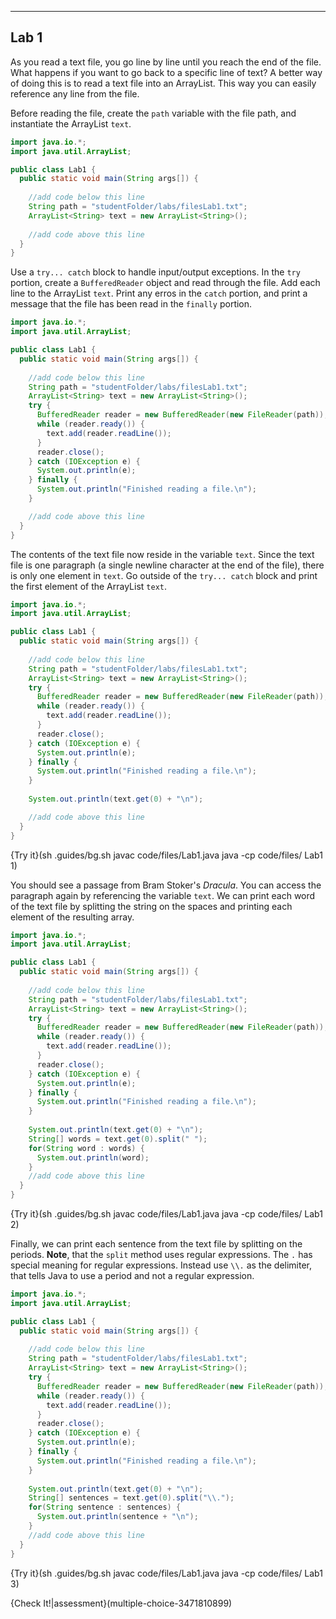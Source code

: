 ----------

## Lab 1

As you read a text file, you go line by line until you reach the end of the file. What happens if you want to go back to a specific line of text? A better way of doing this is to read a text file into an ArrayList. This way you can easily reference any line from the file.

Before reading the file, create the `path` variable with the file path, and instantiate the ArrayList `text`. 

```java
import java.io.*;
import java.util.ArrayList;

public class Lab1 {
  public static void main(String args[]) {
    
    //add code below this line
    String path = "studentFolder/labs/filesLab1.txt";
    ArrayList<String> text = new ArrayList<String>();
    
    //add code above this line 
  }
}
```

Use a `try... catch` block to handle input/output exceptions. In the `try` portion, create a `BufferedReader` object and read through the file. Add each line to the ArrayList `text`. Print any erros in the `catch` portion, and print a message that the file has been read in the `finally` portion.

```java
import java.io.*;
import java.util.ArrayList;

public class Lab1 {
  public static void main(String args[]) {
    
    //add code below this line
    String path = "studentFolder/labs/filesLab1.txt";
    ArrayList<String> text = new ArrayList<String>();
    try {
      BufferedReader reader = new BufferedReader(new FileReader(path));
      while (reader.ready()) {
        text.add(reader.readLine());
      }
      reader.close();
    } catch (IOException e) {
      System.out.println(e);
    } finally {
      System.out.println("Finished reading a file.\n");
    }

    //add code above this line 
  }
}
```

The contents of the text file now reside in the variable `text`. Since the text file is one paragraph (a single newline character at the end of the file), there is only one element in `text`. Go outside of the `try... catch` block and print the first element of the ArrayList `text`.

```java
import java.io.*;
import java.util.ArrayList;

public class Lab1 {
  public static void main(String args[]) {
    
    //add code below this line
    String path = "studentFolder/labs/filesLab1.txt";
    ArrayList<String> text = new ArrayList<String>();
    try {
      BufferedReader reader = new BufferedReader(new FileReader(path));
      while (reader.ready()) {
        text.add(reader.readLine());
      }
      reader.close();
    } catch (IOException e) {
      System.out.println(e);
    } finally {
      System.out.println("Finished reading a file.\n");
    }
    
    System.out.println(text.get(0) + "\n");

    //add code above this line 
  }
}
```

{Try it}(sh .guides/bg.sh javac code/files/Lab1.java java -cp code/files/ Lab1 1)

You should see a passage from Bram Stoker's *Dracula*. You can access the paragraph again by referencing the variable `text`. We can print each word of the text file by splitting the string on the spaces and printing each element of the resulting array.

```java
import java.io.*;
import java.util.ArrayList;

public class Lab1 {
  public static void main(String args[]) {
    
    //add code below this line
    String path = "studentFolder/labs/filesLab1.txt";
    ArrayList<String> text = new ArrayList<String>();
    try {
      BufferedReader reader = new BufferedReader(new FileReader(path));
      while (reader.ready()) {
        text.add(reader.readLine());
      }
      reader.close();
    } catch (IOException e) {
      System.out.println(e);
    } finally {
      System.out.println("Finished reading a file.\n");
    }
    
    System.out.println(text.get(0) + "\n");
    String[] words = text.get(0).split(" ");
    for(String word : words) {
      System.out.println(word);
    }
    //add code above this line 
  }
}
```

{Try it}(sh .guides/bg.sh javac code/files/Lab1.java java -cp code/files/ Lab1 2)

Finally, we can print each sentence from the text file by splitting on the periods. **Note**, that the `split` method uses regular expressions. The `.` has special meaning for regular expressions. Instead use `\\.` as the delimiter, that tells Java to use a period and not a regular expression.

```java
import java.io.*;
import java.util.ArrayList;

public class Lab1 {
  public static void main(String args[]) {
    
    //add code below this line
    String path = "studentFolder/labs/filesLab1.txt";
    ArrayList<String> text = new ArrayList<String>();
    try {
      BufferedReader reader = new BufferedReader(new FileReader(path));
      while (reader.ready()) {
        text.add(reader.readLine());
      }
      reader.close();
    } catch (IOException e) {
      System.out.println(e);
    } finally {
      System.out.println("Finished reading a file.\n");
    }
    
    System.out.println(text.get(0) + "\n");
    String[] sentences = text.get(0).split("\\.");
    for(String sentence : sentences) {
      System.out.println(sentence + "\n");
    }
    //add code above this line 
  }
}
```

{Try it}(sh .guides/bg.sh javac code/files/Lab1.java java -cp code/files/ Lab1 3)

{Check It!|assessment}(multiple-choice-3471810899)
